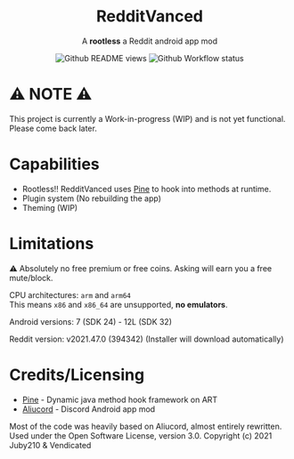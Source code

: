 <h1 align="center">RedditVanced</h1>
<p align="center">
A <b>rootless</b> a Reddit android app mod
</p>
<p align="center">
  <img alt="Github README views" src="https://hits.seeyoufarm.com/api/count/incr/badge.svg?url=https%3A%2F%2Fgithub.com%2FRedditVanced%2FRedditVanced&count_bg=%2379C83D&title_bg=%23555555&icon=github.svg&icon_color=%23E7E7E7&title=views&edge_flat=true"/>
  <img alt="Github Workflow status" src="https://img.shields.io/github/workflow/status/DiamondMiner88/RedditVanced/Build?label=Core%2FInjector&logo=githubactions&logoColor=white&style=flat-square"/>
</p>

# ⚠️ NOTE ⚠️
This project is currently a Work-in-progress (WIP) and is not yet functional.\
Please come back later.

# Capabilities
- Rootless!! RedditVanced uses [Pine](https://github.com/canyie/pine) to hook into methods at runtime.
- Plugin system (No rebuilding the app)
- Theming (WIP)

# Limitations
⚠️ Absolutely no free premium or free coins. Asking will earn you a free mute/block.

CPU architectures: `arm` and `arm64`\
This means `x86` and `x86_64` are unsupported, **no emulators**.

Android versions: 7 (SDK 24) - 12L (SDK 32)

Reddit version: v2021.47.0 (394342) (Installer will download automatically)

# Credits/Licensing
- [Pine](https://github.com/canyie/pine) - Dynamic java method hook framework on ART
- [Aliucord](https://github.com/Aliucord/Aliucord) - Discord Android app mod

Most of the code was heavily based on Aliucord, almost entirely rewritten.\
Used under the Open Software License, version 3.0. Copyright (c) 2021 Juby210 & Vendicated

